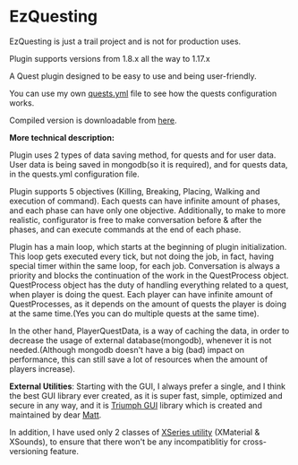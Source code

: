 # EzQuesting
EzQuesting is just a trail project and is not for production uses.

Plugin supports versions from 1.8.x all the way to 1.17.x

A Quest plugin designed to be easy to use and being user-friendly.

You can use my own [quests.yml](https://github.com/ItzAmirreza/EzQuesting/blob/master/src/main/resources/quests.yml) file to see how the quests configuration works.

Compiled version is downloadable from [here](https://cdn.discordapp.com/attachments/902581431019135029/912845176651804682/EzQuesting-1.0.jar).

**More technical description:**

Plugin uses 2 types of data saving method, for quests and for user data. 
User data is being saved in mongodb(so it is required), and for quests data, in the quests.yml configuration file.

Plugin supports 5 objectives (Killing, Breaking, Placing, Walking and execution of command).
Each quests can have infinite amount of phases, and each phase can have only one objective. Additionally, to make to more realistic, configurator is free to make conversation before & after the phases, and can execute commands at the end of each phase.

Plugin has a main loop, which starts at the beginning of plugin initialization. This loop gets executed every tick, but not doing the job, in fact, having special timer within the same loop, for each job. Conversation is always a priority and blocks the continuation of the work in the QuestProcess object. QuestProcess object has the duty of handling everything related to a quest, when player is doing the quest. Each player can have infinite amount of QuestProcesses, as it depends on the amount of quests the player is doing at the same time.(Yes you can do multiple quests at the same time).

In the other hand, PlayerQuestData, is a way of caching the data, in order to decrease the usage of external database(mongodb), whenever it is not needed.(Although mongodb doesn't have a big (bad) impact on performance, this can still save a lot of resources when the amount of players increase).

**External Utilities**:
Starting with the GUI, I always prefer a single, and I think the best GUI library ever created, as it is super fast, simple, optimized and secure in any way, and it is [Triumph GUI](https://github.com/TriumphTeam/triumph-gui) library which is created and maintained by dear [Matt](https://github.com/ipsk).

In addition, I have used only 2 classes of [XSeries utility](https://github.com/CryptoMorin/XSeries) (XMaterial & XSounds), to ensure that there won't be any incompatiblitiy for cross-versioning feature.
